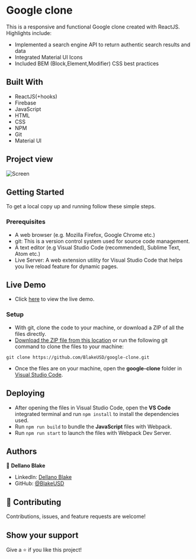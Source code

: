 # Google clone
This is a responsive and functional Google clone created with ReactJS. Highlights include:

- Implemented a search engine API to return authentic search results and data
- Integrated Material UI Icons
- Included BEM (Block,Element,Modifier) CSS best practices

## Built With

- ReactJS(+hooks)
- Firebase
- JavaScript
- HTML
- CSS
- NPM
- Git
- Material UI

## Project view
![Screen](https://www.dellanoblake.com/assets/google%20clone%20mockup.png)

## Getting Started

To get a local copy up and running follow these simple steps.

### Prerequisites

- A web browser (e.g. Mozilla Firefox, Google Chrome etc.)
- git: This is a version control system used for source code management.
- A text editor (e.g Visual Studio Code (recommended), Sublime Text, Atom etc.)
- Live Server: A web extension utility for Visual Studio Code that helps you live reload feature for dynamic pages.

## Live Demo

- Click [here](https://google-clone-blakeusd.vercel.app/) to view the live demo.

### Setup

- With git, clone the code to your machine, or download a ZIP of all the files directly.
- [Download the ZIP file from this location](https://github.com/BlakeUSD/google-clone/archive/refs/heads/master.zip) or run the following git command to clone the files to your machine:

```
git clone https://github.com/BlakeUSD/google-clone.git
```

- Once the files are on your machine, open the **google-clone** folder in [Visual Studio Code](https://code.visualstudio.com/download).

## Deploying

- After opening the files in Visual Studio Code, open the **VS Code** integrated terminal and run ``` npm install ``` to install the dependencies used.
- Run ``` npm run build ``` to bundle the **JavaScript** files with Webpack.
- Run ``` npm run start ``` to launch the files with Webpack Dev Server.

## Authors

👤 **Dellano Blake**

- LinkedIn: [Dellano Blake](https://www.linkedin.com/in/dellano-b-032a9b1a4/)
- GitHub: [@BlakeUSD](https://github.com/blakeusd)

## 🤝 Contributing

Contributions, issues, and feature requests are welcome!

## Show your support

Give a ⭐️ if you like this project!
